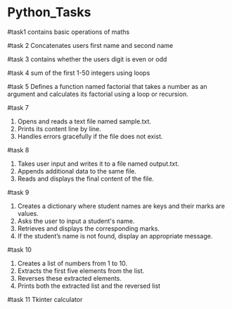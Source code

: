 # Python_Tasks
#task1
contains basic operations of maths 

#task 2
Concatenates users first name and second name 

#task 3
contains whether the users digit is even or odd

#task 4
sum of the first 1-50 integers using loops

#task 5
 Defines a function named factorial that takes a number as an argument and calculates its factorial using a loop or recursion.

#task 7
1.   Opens and reads a text file named sample.txt.
2.   Prints its content line by line.
3.   Handles errors gracefully if the file does not exist.

   
#task 8
1.   Takes user input and writes it to a file named output.txt.
2.   Appends additional data to the same file.
3.   Reads and displays the final content of the file.

#task 9
1.   Creates a dictionary where student names are keys and their marks are values.
2.   Asks the user to input a student's name.
3.   Retrieves and displays the corresponding marks.
4.   If the student’s name is not found, display an appropriate message.

   
#task 10
1.   Creates a list of numbers from 1 to 10.
2.   Extracts the first five elements from the list.
3.   Reverses these extracted elements.
4.   Prints both the extracted list and the reversed list

#task 11
Tkinter calculator



